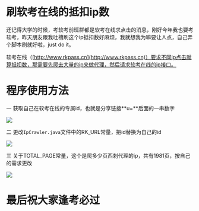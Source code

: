 # 刷软考在线的抵扣ip数

还记得大学的时候，考软考前班群都是软考在线求点击的消息，刚好今年我也要考软考，昨天朋友跟我吐槽刷这个ip抵扣数好麻烦，我就想我为嘛要让人点，自己弄个脚本刷就好啦，just do it。

软考在线（[http://www.rkpass.cn](http://www.rkpass.cn)）要求不同ip点击就算抵扣数，那需要先爬去大量的ip来做代理，然后请求软考在线的ip接口。

# 程序使用方法

一 获取自己在软考在线的专属id，也就是分享链接**u=**后面的一串数字

![](https://i.loli.net/2019/04/26/5cc2adc9d321a.png)

二 更改`IpCrawler.java`文件中的RK_URL常量，把id替换为自己的id

![](https://i.loli.net/2019/04/26/5cc2ae67def3c.png)

三 关于TOTAL_PAGE常量，这个是爬多少页西刺代理的ip，共有1981页，按自己的需求更改

![](https://i.loli.net/2019/04/26/5cc2aeed2d2cc.png)



# 最后祝大家逢考必过

